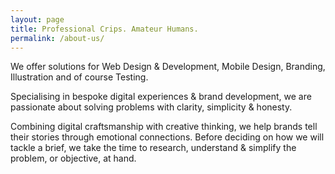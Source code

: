 ```yaml
---
layout: page
title: Professional Crips. Amateur Humans.
permalink: /about-us/
---
```


We offer solutions for Web Design & Development, Mobile Design, Branding, Illustration and of course Testing.

Specialising in bespoke digital experiences & brand development, we are passionate about solving problems with clarity, simplicity & honesty. 

Combining digital craftsmanship with creative thinking, we help brands tell their stories through emotional connections. 
Before deciding on how we will tackle a brief, we take the time to research, understand & simplify the problem, or objective, at hand.
